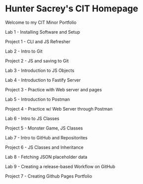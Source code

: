 # Hunter Sacrey's CIT Homepage
Welcome to my CIT Minor Portfolio


Lab 1 -  Installing Software and Setup

Project 1 - CLI and JS Refresher


Lab 2 - Intro to Git

Project 2 - JS and saving to Git


Lab 3 - Introduction to JS Objects

Lab 4 - Introduction to Fastify Server

Project 3 - Practice with Web server and pages


Lab 5 - Introduction to Postman

Project 4 - Practice w/ Web Server through Postman


Lab 6 - Intro to JS Classes

Project 5 - Monster Game, JS Classes


Lab 7 - Intro to GitHub and Repositorites

Project 6 - JS Classes and Inheritance


Lab 8 - Fetching JSON placeholder data

Lab 9 - Creating a release-based Workflow on GitHub

Project 7 - Creating Github Pages Portfolio

